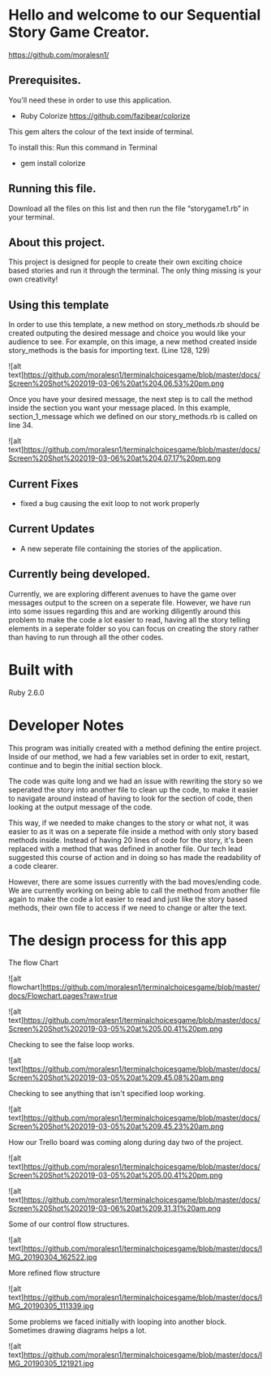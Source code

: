 # Hello and welcome to our Sequential Story Game Creator.

https://github.com/moralesn1/

## Prerequisites.
You'll need these in order to use this application.
* Ruby Colorize 
https://github.com/fazibear/colorize

This gem alters the colour of the text inside of terminal.

To install this: Run this command in Terminal
* gem install colorize
## Running this file.


Download all the files on this list and then run the file “storygame1.rb” in your terminal.





## About this project.

This project is designed for people to create their own exciting choice based stories and run it through the terminal. The only thing missing is your own creativity! 

## Using this template

In order to use this template, 
a new method on story_methods.rb should be created outputing the desired message and choice you would like your audience to see.
For example, on this image, a new method created inside story_methods is the basis for importing text. (Line 128, 129)

![alt text]https://github.com/moralesn1/terminalchoicesgame/blob/master/docs/Screen%20Shot%202019-03-06%20at%204.06.53%20pm.png

Once you have your desired message, the next step is to call the method inside the section you want your message placed.
In this example, section_1_message which we defined on our story_methods.rb is called on line 34.

![alt text]https://github.com/moralesn1/terminalchoicesgame/blob/master/docs/Screen%20Shot%202019-03-06%20at%204.07.17%20pm.png
## Current Fixes

* fixed a bug causing the exit loop to not work properly

## Current Updates

* A new seperate file containing the stories of the application.

## Currently being developed.

Currently, we are exploring different avenues to have the game over messages output to the screen on a seperate file. However, we have run into some issues regarding this and are working diligently around this problem to make the code a lot easier to read, having all the story telling elements in a seperate folder so you can focus on creating the story rather than having to run through all the other codes.

# Built with

Ruby 2.6.0

# Developer Notes

This program was initially created with a method defining the entire project. Inside of our method, we had a few variables set in order to exit, restart, continue and to begin the initial section block.

The code was quite long and we had an issue with rewriting the story so we seperated the story into another file to clean up the code, to make it easier to navigate around instead of having to look for the section of code, then looking at the output message of the code.

This way, if we needed to make changes to the story or what not, it was easier to as it was on a seperate file inside a method with only story based methods inside. Instead of having 20 lines of code for the story, it's been replaced with a method that was defined in another file. Our tech lead suggested this course of action and in doing so has made the readability of a code clearer.

However, there are some issues currently with the bad moves/ending code. We are currently working on being able to call the method from another file again to make the code a lot easier to read and just like the story based methods, their own file to access if we need to change or alter the text.

# The design process for this app

The flow Chart

![alt flowchart]https://github.com/moralesn1/terminalchoicesgame/blob/master/docs/Flowchart.pages?raw=true


![alt text]https://github.com/moralesn1/terminalchoicesgame/blob/master/docs/Screen%20Shot%202019-03-05%20at%205.00.41%20pm.png


Checking to see the false loop works.

![alt text]https://github.com/moralesn1/terminalchoicesgame/blob/master/docs/Screen%20Shot%202019-03-05%20at%209.45.08%20am.png

Checking to see anything that isn't specified loop working.

![alt text]https://github.com/moralesn1/terminalchoicesgame/blob/master/docs/Screen%20Shot%202019-03-05%20at%209.45.23%20am.png

How our Trello board was coming along during day two of the project.

![alt text]https://github.com/moralesn1/terminalchoicesgame/blob/master/docs/Screen%20Shot%202019-03-05%20at%205.00.41%20pm.png

![alt text]https://github.com/moralesn1/terminalchoicesgame/blob/master/docs/Screen%20Shot%202019-03-06%20at%209.31.31%20am.png

Some of our control flow structures.

![alt text]https://github.com/moralesn1/terminalchoicesgame/blob/master/docs/IMG_20190304_162522.jpg

More refined flow structure

![alt text]https://github.com/moralesn1/terminalchoicesgame/blob/master/docs/IMG_20190305_111339.jpg

Some problems we faced initially with looping into another block. 
Sometimes drawing diagrams helps a lot.

![alt text]https://github.com/moralesn1/terminalchoicesgame/blob/master/docs/IMG_20190305_121921.jpg

